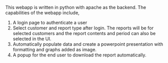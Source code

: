 This webapp is written in python with apache as the backend.
The capabilities of the webapp include,
  1. A login page to authenticate a user
  2. Select customer and report type after login. The reports will be for selected customers and the report contents and period can also be selected in the UI.
  3. Automatically populate data and create a powerpoint presentation with formatting and graphs added as image.
  4. A popup for the end user to download the report automatically.
